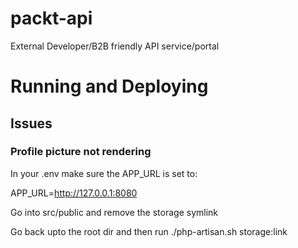 # packt-api
External Developer/B2B friendly API service/portal


# Running and Deploying

## Issues

### Profile picture not rendering
	
In your .env make sure the APP_URL is set to:
	
APP_URL=http://127.0.0.1:8080
	
Go into src/public and remove the storage symlink

Go back upto the root dir and then run ./php-artisan.sh storage:link
